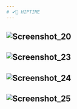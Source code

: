 ```yaml
---
# ✔📓 HIPTIME
---
```

![Screenshot_20](https://user-images.githubusercontent.com/34998720/97027688-7b3b5980-1531-11eb-887d-a7c44b0cf7eb.png)
---
![Screenshot_23](https://user-images.githubusercontent.com/34998720/97027703-7e364a00-1531-11eb-8f7c-6284528a7719.png)
---
![Screenshot_24](https://user-images.githubusercontent.com/34998720/97029367-b6d72300-1533-11eb-9c09-c15f6b3c3bd7.png)
---
![Screenshot_25](https://user-images.githubusercontent.com/34998720/97029371-b8a0e680-1533-11eb-84dc-c1f515b05406.png)
---
